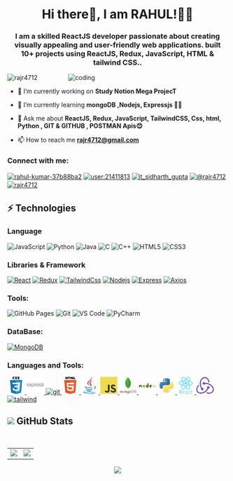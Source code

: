 <h1 align="center">Hi there👋, I am RAHUL!🙋‍♂️</h1>
<h3 align="center">I am a skilled ReactJS developer passionate about creating visually appealing and user-friendly web applications. built 10+ projects using ReactJS, Redux, JavaScript, HTML & tailwind CSS..</h3>

<div><img src="https://imgs.search.brave.com/vYohTOrXc0jOiFiPF1yOd6DsdbPM_gCp927Z3LD1heM/rs:fit:640:480:1/g:ce/aHR0cHM6Ly9tZWRp/YTEudGVub3IuY29t/L2ltYWdlcy9jZDM3/ZmE0OWM5ODNhYzkw/NWRmMDAxNmZkNWI2/YTJlZS90ZW5vci5n/aWY_aXRlbWlkPTEz/MTY1MjE2.gif" alt="coding" width="365" align="right" /></div>

<p align="left"> <img src="https://komarev.com/ghpvc/?username=rajr4712&label=Profile%20views&color=0e75b6&style=flat" alt="rajr4712" /> </p>

- 🔭 I’m currently working on **Study Notion Mega ProjecT**

- 🌱 I’m currently learning **mongoDB ,Nodejs, Expressjs 👨‍💻**

- 💬 Ask me about **ReactJS, Redux, JavaScript, TailwindCSS, Css, html, Python , GIT & GITHUB , POSTMAN Apis😊**

- 📫 How to reach me **rajr4712@gmail.com**

<h3 align="left">Connect with me:</h3>
<p align="left">
<a href="https://linkedin.com/in/rahul-kumar-37b88ba2/" target="blank"><img align="center" src="https://raw.githubusercontent.com/rahuldkjain/github-profile-readme-generator/master/src/images/icons/Social/linked-in-alt.svg" alt="rahul-kumar-37b88ba2" height="30" width="40" /></a>
<a href="https://stackoverflow.com/users/user:21411813" target="blank"><img align="center" src="https://raw.githubusercontent.com/rahuldkjain/github-profile-readme-generator/master/src/images/icons/Social/stack-overflow.svg" alt="user:21411813" height="30" width="40" /></a>
<a href="https://instagram.com/it_sidharth_gupta/" target="blank"><img align="center" src="https://raw.githubusercontent.com/rahuldkjain/github-profile-readme-generator/master/src/images/icons/Social/instagram.svg" alt="it_sidharth_gupta" height="30" width="40" /></a>
<a href="https://www.hackerrank.com/@rajr4712" target="blank"><img align="center" src="https://raw.githubusercontent.com/rahuldkjain/github-profile-readme-generator/master/src/images/icons/Social/hackerrank.svg" alt="@rajr4712" height="30" width="40" /></a>
<a href="https://www.leetcode.com/rajr4712" target="blank"><img align="center" src="https://raw.githubusercontent.com/rahuldkjain/github-profile-readme-generator/master/src/images/icons/Social/leet-code.svg" alt="rajr4712" height="30" width="40" /></a>
</p>

## ⚡ Technologies
### Language
![JavaScript](https://img.shields.io/badge/-JavaScript-black?style=flat-square&logo=javascript)
![Python](https://img.shields.io/badge/-Python-black?style=flat-square&logo=Python)
![Java](https://img.shields.io/badge/-java-E34A86?style=flat-square&logo=java)
![C](https://img.shields.io/badge/-C-00599C?style=flat-square&logo=c)
![C++](https://img.shields.io/badge/-C++-00599C?style=flat-square&logo=cplusplus)
![HTML5](https://img.shields.io/badge/-HTML5-E34F26?style=flat-square&logo=html5&logoColor=white)
![CSS3](https://img.shields.io/badge/-CSS3-1572B6?style=flat-square&logo=css3)

### Libraries & Framework
[![React](https://img.shields.io/badge/-React-black?style=flat-square&logo=react)](https://reactjs.org/)
[![Redux](https://img.shields.io/badge/Redux%20-%23013243.svg?logo=redux&style=flat-square&logoColor=violet)](https://redux.org/)
[![TailwindCss](https://img.shields.io/badge/-TailwindCss-black?style=flat-square&logo=tailwindcss)](https://gettailwindcss.com/)
[![Nodejs](https://img.shields.io/badge/-Nodejs-black?style=flat-square&logo=Node.js)](https://nodejs.org/)
[![Express](https://img.shields.io/badge/Express-%234ea94b.svg?logo=express&logoColor=black)](https://express.org/)
[![Axios](https://img.shields.io/badge/Axios%20-%23013243.svg?logo=axios&style=flat-square&logoColor=blue)](https://axios.org/)
### Tools:
![GitHub Pages](https://img.shields.io/badge/GitHub%20Pages-%23327FC7.svg?logo=github&style=flat-square&logoColor=white)
![Git](https://img.shields.io/badge/-Git-black?style=flat-square&logo=git)
![VS Code](https://img.shields.io/badge/-VS%20Code-007ACC?style=flat-square&logo=visual-studio-code)
![PyCharm](https://img.shields.io/badge/-PyCharm-green?style=flat-square&logo=PyCharm)
### DataBase:
[![MongoDB](https://img.shields.io/badge/MongoDB-%234ea94b.svg?logo=mongodb&logoColor=white)](https://mongodb.org/)

<h3 align="left">Languages and Tools:</h3>
<p align="left"> <a href="https://www.w3schools.com/css/" target="_blank" rel="noreferrer"> <img src="https://raw.githubusercontent.com/devicons/devicon/master/icons/css3/css3-original-wordmark.svg" alt="css3" width="40" height="40"/> </a> <a href="https://expressjs.com" target="_blank" rel="noreferrer"> <img src="https://raw.githubusercontent.com/devicons/devicon/master/icons/express/express-original-wordmark.svg" alt="express" width="40" height="40"/> </a> <a href="https://git-scm.com/" target="_blank" rel="noreferrer"> <img src="https://www.vectorlogo.zone/logos/git-scm/git-scm-icon.svg" alt="git" width="40" height="40"/> </a> <a href="https://www.w3.org/html/" target="_blank" rel="noreferrer"> <img src="https://raw.githubusercontent.com/devicons/devicon/master/icons/html5/html5-original-wordmark.svg" alt="html5" width="40" height="40"/> </a> <a href="https://www.java.com" target="_blank" rel="noreferrer"> <img src="https://raw.githubusercontent.com/devicons/devicon/master/icons/java/java-original.svg" alt="java" width="40" height="40"/> </a> <a href="https://developer.mozilla.org/en-US/docs/Web/JavaScript" target="_blank" rel="noreferrer"> <img src="https://raw.githubusercontent.com/devicons/devicon/master/icons/javascript/javascript-original.svg" alt="javascript" width="40" height="40"/> </a> <a href="https://www.mongodb.com/" target="_blank" rel="noreferrer"> <img src="https://raw.githubusercontent.com/devicons/devicon/master/icons/mongodb/mongodb-original-wordmark.svg" alt="mongodb" width="40" height="40"/> </a> <a href="https://nodejs.org" target="_blank" rel="noreferrer"> <img src="https://raw.githubusercontent.com/devicons/devicon/master/icons/nodejs/nodejs-original-wordmark.svg" alt="nodejs" width="40" height="40"/> </a> <a href="https://www.python.org" target="_blank" rel="noreferrer"> <img src="https://raw.githubusercontent.com/devicons/devicon/master/icons/python/python-original.svg" alt="python" width="40" height="40"/> </a> <a href="https://reactjs.org/" target="_blank" rel="noreferrer"> <img src="https://raw.githubusercontent.com/devicons/devicon/master/icons/react/react-original-wordmark.svg" alt="react" width="40" height="40"/> </a> <a href="https://redux.js.org" target="_blank" rel="noreferrer"> <img src="https://raw.githubusercontent.com/devicons/devicon/master/icons/redux/redux-original.svg" alt="redux" width="40" height="40"/> </a> <a href="https://tailwindcss.com/" target="_blank" rel="noreferrer"> 
  <img src="https://www.vectorlogo.zone/logos/tailwindcss/tailwindcss-icon.svg" alt="tailwind" width="40" height="40"/> </a> </p>

<h2><img src="https://media.giphy.com/media/gJnjM552Kz2uUQvJEf/giphy.gif" width="40"> <b>GitHub Stats</b></h2> <br/>
<table>
<tr>
<td>
<img src="https://github-readme-stats.vercel.app/api?username=rajr4712&include_all_commits=true&count_private=true&show_icons=true&line_height=20&theme=tokyonight"/>
<td><img src="https://github-readme-stats.vercel.app/api/top-langs?username=rajr4712&show_icons=true&locale=en&layout=compact&theme=tokyonight" />
</td>
</tr>
</table>
<p align="center">
<img align="center" src="https://github-readme-streak-stats.herokuapp.com/?user=rajr4712&theme=tokyonight" />
</p>
